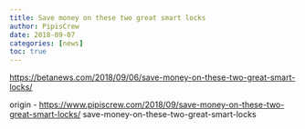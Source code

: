 ```yaml
---
title: Save money on these two great smart locks
author: PipisCrew
date: 2018-09-07
categories: [news]
toc: true
---
```


https://betanews.com/2018/09/06/save-money-on-these-two-great-smart-locks/

origin - https://www.pipiscrew.com/2018/09/save-money-on-these-two-great-smart-locks/ save-money-on-these-two-great-smart-locks